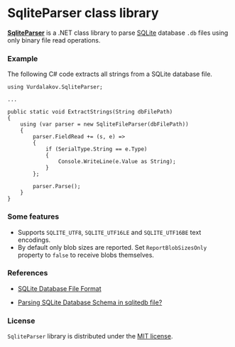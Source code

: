 # SqliteParser class library

**[SqliteParser](https://github.com/vurdalakov/sqliteparser)** is a .NET class library to parse [SQLite](https://www.sqlite.org/index.html) database `.db` files using only binary file read operations.

### Example

The following C# code extracts all strings from a SQLite database file.

```
using Vurdalakov.SqliteParser;

...

public static void ExtractStrings(String dbFilePath)
{
    using (var parser = new SqliteFileParser(dbFilePath))
    {
        parser.FieldRead += (s, e) =>
        {
            if (SerialType.String == e.Type)
            {
                Console.WriteLine(e.Value as String);
            }
        };

        parser.Parse();
    }
}
```

### Some features

* Supports `SQLITE_UTF8`, `SQLITE_UTF16LE` and `SQLITE_UTF16BE` text encodings.
* By default only blob sizes are reported. Set `ReportBlobSizesOnly` property to `false` to receive blobs themselves.

### References

* [SQLite Database File Format](https://sqlite.org/fileformat2.html)

* [Parsing SQLite Database Schema in sqlitedb file?](https://stackoverflow.com/questions/21936528/parsing-sqlite-database-schema-in-sqlitedb-file)

### License

`SqliteParser` library is distributed under the [MIT license](http://opensource.org/licenses/MIT).
